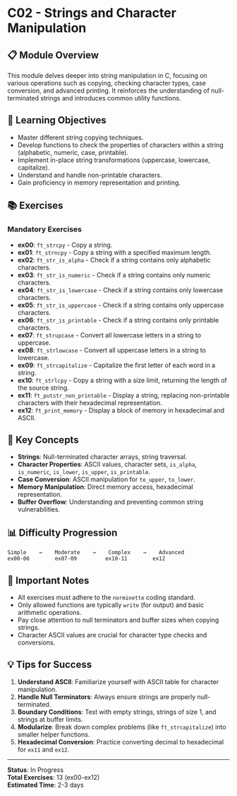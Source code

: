 # C02 - Strings and Character Manipulation

## 📋 Module Overview

This module delves deeper into string manipulation in C, focusing on various operations such as copying, checking character types, case conversion, and advanced printing. It reinforces the understanding of null-terminated strings and introduces common utility functions.

## 🎯 Learning Objectives

-   Master different string copying techniques.
-   Develop functions to check the properties of characters within a string (alphabetic, numeric, case, printable).
-   Implement in-place string transformations (uppercase, lowercase, capitalize).
-   Understand and handle non-printable characters.
-   Gain proficiency in memory representation and printing.

## 📚 Exercises

### Mandatory Exercises

-   **ex00**: `ft_strcpy` - Copy a string.
-   **ex01**: `ft_strncpy` - Copy a string with a specified maximum length.
-   **ex02**: `ft_str_is_alpha` - Check if a string contains only alphabetic characters.
-   **ex03**: `ft_str_is_numeric` - Check if a string contains only numeric characters.
-   **ex04**: `ft_str_is_lowercase` - Check if a string contains only lowercase characters.
-   **ex05**: `ft_str_is_uppercase` - Check if a string contains only uppercase characters.
-   **ex06**: `ft_str_is_printable` - Check if a string contains only printable characters.
-   **ex07**: `ft_strupcase` - Convert all lowercase letters in a string to uppercase.
-   **ex08**: `ft_strlowcase` - Convert all uppercase letters in a string to lowercase.
-   **ex09**: `ft_strcapitalize` - Capitalize the first letter of each word in a string.
-   **ex10**: `ft_strlcpy` - Copy a string with a size limit, returning the length of the source string.
-   **ex11**: `ft_putstr_non_printable` - Display a string, replacing non-printable characters with their hexadecimal representation.
-   **ex12**: `ft_print_memory` - Display a block of memory in hexadecimal and ASCII.

## 🔧 Key Concepts

-   **Strings**: Null-terminated character arrays, string traversal.
-   **Character Properties**: ASCII values, character sets, `is_alpha`, `is_numeric`, `is_lower`, `is_upper`, `is_printable`.
-   **Case Conversion**: ASCII manipulation for `to_upper`, `to_lower`.
-   **Memory Manipulation**: Direct memory access, hexadecimal representation.
-   **Buffer Overflow**: Understanding and preventing common string vulnerabilities.

## 📊 Difficulty Progression

```
Simple    →    Moderate    →    Complex    →    Advanced
ex00-06        ex07-09         ex10-11        ex12
```

## 🚨 Important Notes

-   All exercises must adhere to the `norminette` coding standard.
-   Only allowed functions are typically `write` (for output) and basic arithmetic operations.
-   Pay close attention to null terminators and buffer sizes when copying strings.
-   Character ASCII values are crucial for character type checks and conversions.

## 💡 Tips for Success

1.  **Understand ASCII**: Familiarize yourself with ASCII table for character manipulation.
2.  **Handle Null Terminators**: Always ensure strings are properly null-terminated.
3.  **Boundary Conditions**: Test with empty strings, strings of size 1, and strings at buffer limits.
4.  **Modularize**: Break down complex problems (like `ft_strcapitalize`) into smaller helper functions.
5.  **Hexadecimal Conversion**: Practice converting decimal to hexadecimal for `ex11` and `ex12`.

---

**Status**: In Progress  
**Total Exercises**: 13 (ex00-ex12)  
**Estimated Time**: 2-3 days
